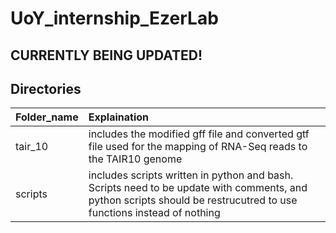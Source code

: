 # UoY_internship_EzerLab
## CURRENTLY BEING UPDATED!
## Directories
| Folder_name | Explaination                     |
| :------- | :-------------------------------------------------------------------------------------------------------------- |
| tair_10 | includes the modified gff file and converted gtf file used for the mapping of RNA-Seq reads to the TAIR10 genome |
| scripts | includes scripts written in python and bash. Scripts need to be update with comments, and python scripts should be restrucutred to use functions instead of nothing|

